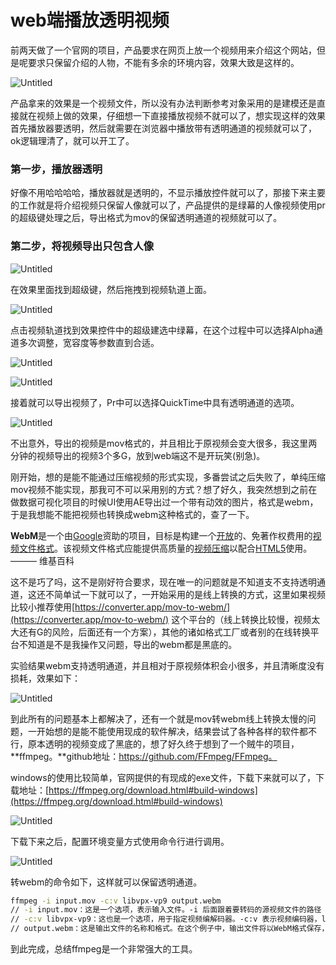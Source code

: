 # web端播放透明视频

前两天做了一个官网的项目，产品要求在网页上放一个视频用来介绍这个网站，但是呢要求只保留介绍的人物，不能有多余的环境内容，效果大致是这样的。

![Untitled](/images/web端播放透明视频/Untitled.png)

产品拿来的效果是一个视频文件，所以没有办法判断参考对象采用的是建模还是直接就在视频上做的效果，仔细想一下直接播放视频不就可以了，想实现这样的效果首先播放器要透明，然后就需要在浏览器中播放带有透明通道的视频就可以了，ok逻辑理清了，就可以开工了。

### 第一步，播放器透明

好像不用哈哈哈哈，播放器就是透明的，不显示播放控件就可以了，那接下来主要的工作就是将介绍视频只保留人像就可以了，产品提供的是绿幕的人像视频使用pr的超级键处理之后，导出格式为mov的保留透明通道的视频就可以了。

### 第二步，将视频导出只包含人像

![Untitled](/images/web端播放透明视频/Untitled1.png)

在效果里面找到超级键，然后拖拽到视频轨道上面。

![Untitled](/images/web端播放透明视频/Untitled2.png)

点击视频轨道找到效果控件中的超级建选中绿幕，在这个过程中可以选择Alpha通道多次调整，宽容度等参数直到合适。

![Untitled](/images/web端播放透明视频/Untitled3.png)

![Untitled](/images/web端播放透明视频/Untitled4.png)

接着就可以导出视频了，Pr中可以选择QuickTime中具有透明通道的选项。

![Untitled](/images/web端播放透明视频/Untitled5.png)

不出意外，导出的视频是mov格式的，并且相比于原视频会变大很多，我这里两分钟的视频导出的视频3个多G，放到web端这不是开玩笑(别急)。

刚开始，想的是能不能通过压缩视频的形式实现，多番尝试之后失败了，单纯压缩mov视频不能实现，那我可不可以采用别的方式？想了好久，我突然想到之前在做数据可视化项目的时候UI使用AE导出过一个带有动效的图片，格式是webm，于是我想能不能把视频也转换成webm这种格式的，查了一下。

**WebM**是一个由[Google](https://zh.wikipedia.org/wiki/Google)资助的项目，目标是构建一个[开放](https://zh.wikipedia.org/wiki/%E8%87%AA%E7%94%B1%E6%A1%A3%E6%A1%88%E6%A0%BC%E5%BC%8F)的、免著作权费用的[视频文件格式](https://zh.wikipedia.org/wiki/%E8%A7%86%E9%A2%91%E6%96%87%E4%BB%B6%E6%A0%BC%E5%BC%8F)。该视频文件格式应能提供高质量的[视频压缩](https://zh.wikipedia.org/wiki/%E8%A7%86%E9%A2%91%E5%8E%8B%E7%BC%A9)以配合[HTML5](https://zh.wikipedia.org/wiki/HTML5)使用。 ——— 维基百科

这不是巧了吗，这不是刚好符合要求，现在唯一的问题就是不知道支不支持透明通道，这还不简单试一下就可以了，一开始采用的是线上转换的方式，这里如果视频比较小推荐使用[https://converter.app/mov-to-webm/](https://converter.app/mov-to-webm/) 这个平台的（线上转换比较慢，视频太大还有G的风险，后面还有一个方案），其他的诸如格式工厂或者别的在线转换平台不知道是不是我操作又问题，导出的webm都是黑底的。

实验结果webm支持透明通道，并且相对于原视频体积会小很多，并且清晰度没有损耗，效果如下：

![Untitled](/images/web端播放透明视频/Untitled6.png)

到此所有的问题基本上都解决了，还有一个就是mov转webm线上转换太慢的问题，一开始想的是能不能使用现成的软件解决，结果尝试了各种各样的软件都不行，原本透明的视频变成了黑底的，想了好久终于想到了一个贼牛的项目，**ffmpeg。**github地址：https://github.com/FFmpeg/FFmpeg。

windows的使用比较简单，官网提供的有现成的exe文件，下载下来就可以了，下载地址：[https://ffmpeg.org/download.html#build-windows](https://ffmpeg.org/download.html#build-windows)

![Untitled](/images/web端播放透明视频/Untitled7.png)

下载下来之后，配置环境变量方式使用命令行进行调用。

![Untitled](/images/web端播放透明视频/Untitled8.png)

转webm的命令如下，这样就可以保留透明通道。

```bash
ffmpeg -i input.mov -c:v libvpx-vp9 output.webm
// -i input.mov：这是一个选项，表示输入文件。-i 后面跟着要转码的源视频文件的路径
// -c:v libvpx-vp9：这也是一个选项，用于指定视频编解码器。-c:v 表示视频编码器，libvpx-vp9 是 VP9 视频编码器的名称。VP9 是一种高效的开源视频编码格式，用于将视频压缩成WebM格式。
// output.webm：这是输出文件的名称和格式。在这个例子中，输出文件将以WebM格式保存，并命名为 `
```

到此完成，总结ffmpeg是一个非常强大的工具。